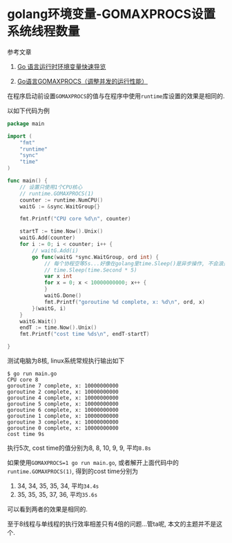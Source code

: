 # golang环境变量-GOMAXPROCS设置系统线程数量

参考文章

1. [Go 语言运行时环境变量快速导览](https://blog.csdn.net/htyu_0203_39/article/details/50852856)

2. [Go语言GOMAXPROCS（调整并发的运行性能）](http://c.biancheng.net/view/94.html)

在程序启动前设置`GOMAXPROCS`的值与在程序中使用`runtime`库设置的效果是相同的.

以如下代码为例

```go
package main

import (
	"fmt"
	"runtime"
	"sync"
	"time"
)

func main() {
    // 设置只使用1个CPU核心
	// runtime.GOMAXPROCS(1)
	counter := runtime.NumCPU()
	waitG := &sync.WaitGroup{}

	fmt.Printf("CPU core %d\n", counter)

	startT := time.Now().Unix()
	waitG.Add(counter)
	for i := 0; i < counter; i++ {
		// waitG.Add(i)
		go func(waitG *sync.WaitGroup, ord int) {
			// 每个协程空等5s...好像在golang里time.Sleep()是异步操作, 不会浪费CPU
			// time.Sleep(time.Second * 5)
			var x int
			for x = 0; x < 10000000000; x++ {
			}
			waitG.Done()
			fmt.Printf("goroutine %d complete, x: %d\n", ord, x)
		}(waitG, i)
	}
	waitG.Wait()
	endT := time.Now().Unix()
	fmt.Printf("cost time %ds\n", endT-startT)

}
```

测试电脑为8核, linux系统常规执行输出如下

```
$ go run main.go
CPU core 8
goroutine 7 complete, x: 10000000000
goroutine 2 complete, x: 10000000000
goroutine 4 complete, x: 10000000000
goroutine 5 complete, x: 10000000000
goroutine 6 complete, x: 10000000000
goroutine 1 complete, x: 10000000000
goroutine 3 complete, x: 10000000000
goroutine 0 complete, x: 10000000000
cost time 9s
```

执行5次, cost time的值分别为8, 8, 10, 9, 9, 平均`8.8s`

如果使用`GOMAXPROCS=1 go run main.go`, 或者解开上面代码中的`runtime.GOMAXPROCS(1)`, 得到的cost time分别为

1. 34, 34, 35, 35, 34, 平均`34.4s`
2. 35, 35, 35, 37, 36, 平均`35.6s`

可以看到两者的效果是相同的.

至于8线程与单线程的执行效率相差只有4倍的问题...管ta呢, 本文的主题并不是这个.
